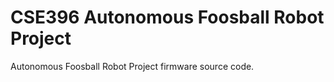 # CSE396 Autonomous Foosball Robot Project

Autonomous Foosball Robot Project firmware source code.

